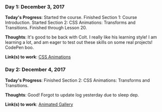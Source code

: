 ### Day 1: December 3, 2017 

**Today's Progress**: Started the course. Finished Section 1: Course Introduction. Started Section 2: CSS Animations: Transforms and Transitions. Finished through Lesson 20.

**Thoughts**: It's good to be back with Colt. I really like his learning style! I am learning a lot, and am eager to test out these skills on some real projects! CodePen boo.

**Link(s) to work**: [CSS Animations](https://codepen.io/mikerobards/pen/jadjGq)

### Day 2: December 4, 2017 

**Today's Progress**: Finished Section 2: CSS Animations: Transforms and Transitions.

**Thoughts**: Good! Forgot to update log yesterday due to sleep dep. 

**Link(s) to work**: [Animated Gallery](https://codepen.io/mikerobards/pen/yPwgKV)
